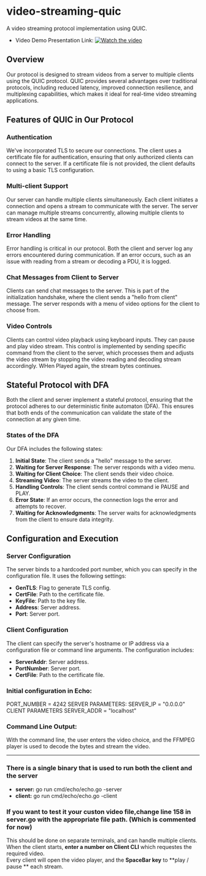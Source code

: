 # video-streaming-quic
A video streaming protocol implementation  using QUIC.


-  Video Demo Presentation Link: [![Watch the video](https://img.youtube.com/vi/RvkMfwO-kms/0.jpg)](https://youtu.be/RvkMfwO-kms)




## Overview

Our protocol is designed to stream videos from a server to multiple clients using the QUIC protocol. QUIC provides several advantages over traditional protocols, including reduced latency, improved connection resilience, and multiplexing capabilities, which makes it ideal for real-time video streaming applications.

## Features of QUIC in Our Protocol

### Authentication

We've incorporated TLS to secure our connections. The client uses a certificate file for authentication, ensuring that only authorized clients can connect to the server. If a certificate file is not provided, the client defaults to using a basic TLS configuration.

### Multi-client Support

Our server can handle multiple clients simultaneously. Each client initiates a connection and opens a stream to communicate with the server. The server can manage multiple streams concurrently, allowing multiple clients to stream videos at the same time.

### Error Handling

Error handling is critical in our protocol. Both the client and server log any errors encountered during communication. If an error occurs, such as an issue with reading from a stream or decoding a PDU, it is logged.
### Chat Messages from Client to Server

Clients can send chat messages to the server. This is part of the initialization handshake, where the client sends a "hello from client" message. The server responds with a menu of video options for the client to choose from.

### Video Controls

Clients can control video playback using keyboard inputs. They can pause and play video stream. This control is implemented by sending specific command from the client to the server, which processes them and adjusts the video stream by stopping the video reading and decoding stream accordingly. WHen Played again, the stream bytes continues. 

## Stateful Protocol with DFA

Both the client and server implement a stateful protocol, ensuring that the protocol adheres to our deterministic finite automaton (DFA). This ensures that both ends of the communication can validate the state of the connection at any given time.

### States of the DFA

Our DFA includes the following states:

1. **Initial State**: The client sends a "hello" message to the server.
2. **Waiting for Server Response**: The server responds with a video menu.
3. **Waiting for Client Choice**: The client sends their video choice.
4. **Streaming Video**: The server streams the video to the client.
5. **Handling Controls**: The client sends control command ie PAUSE and PLAY.
6. **Error State**: If an error occurs, the connection logs the error and attempts to recover.
7. **Waiting for Acknowledgments**: The server waits for acknowledgments from the client to ensure data integrity.

## Configuration and Execution

### Server Configuration

The server binds to a hardcoded port number, which you can specify in the configuration file. It uses the following settings:

- **GenTLS**: Flag to generate TLS config.
- **CertFile**: Path to the certificate file.
- **KeyFile**: Path to the key file.
- **Address**: Server address.
- **Port**: Server port.

### Client Configuration

The client can specify the server's hostname or IP address via a configuration file or command line arguments. The configuration includes:

- **ServerAddr**: Server address.
- **PortNumber**: Server port.
- **CertFile**: Path to the certificate file.

### Initial configuration in Echo:
PORT_NUMBER  = 4242
SERVER PARAMETERS:
SERVER_IP = "0.0.0.0"
CLIENT PARAMETERS 
SERVER_ADDR = "localhost"

### Command Line Output:

With the command line, the user enters the video choice, and the FFMPEG player is used to decode the bytes and stream the video.

---

### There is a single binary that is used to run both the client and the server

- **server:** go run cmd/echo/echo.go -server
- **client:** go run cmd/echo/echo.go -client

### If you want to test it your custon video file,change line 158 in server.go with the appropriate file path. (Which is commented for now)

This should be done on separate terminals, and can handle multiple clients. 
When the client starts, **enter a number on Client CLI** which requestes the required video.  
Every client will open the video player, and the **SpaceBar key** to **play / pause ** each stream. 
